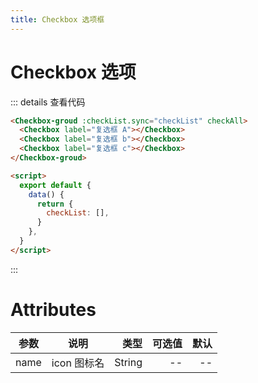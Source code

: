 ```yaml
---
title: Checkbox 选项框
---
```


# Checkbox 选项

<ClientOnly>
<checkbox-demo-1></checkbox-demo-1>
</ClientOnly>

::: details 查看代码

```html
<Checkbox-groud :checkList.sync="checkList" checkAll>
  <Checkbox label="复选框 A"></Checkbox>
  <Checkbox label="复选框 b"></Checkbox>
  <Checkbox label="复选框 c"></Checkbox>
</Checkbox-groud>

<script>
  export default {
    data() {
      return {
        checkList: [],
      }
    },
  }
</script>
```

:::

# Attributes

| 参数 |    说明     |   类型 | 可选值 | 默认 |
| ---- | :---------: | -----: | -----: | ---: |
| name | icon 图标名 | String |     -- |   -- |
